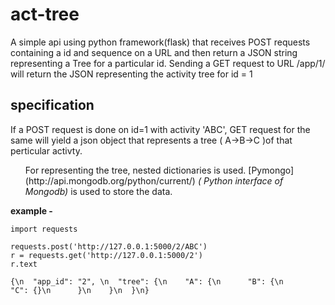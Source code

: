 
act-tree
========


A simple api using python framework(flask) that receives POST requests containing a id and sequence on a URL and then return a JSON string representing a Tree for a particular id. Sending a GET request to URL /app/1/ will return the JSON representing the activity tree for id = 1

specification
--------------

If a POST request is done on id=1 with activity 'ABC', GET request for the same will yield a json object that represents a tree ( A->B->C )of that perticular activty.

<ol>For representing the tree, nested dictionaries is used.
[Pymongo](http://api.mongodb.org/python/current/) <i>( Python interface of Mongodb)</i> is used to store the data.  </ol>

<b>example - </b> 


	import requests

	requests.post('http://127.0.0.1:5000/2/ABC')
	r = requests.get('http://127.0.0.1:5000/2') 
	r.text

	{\n  "app_id": "2", \n  "tree": {\n    "A": {\n      "B": {\n        "C": {}\n      }\n    }\n  }\n}


